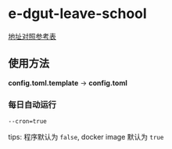 # e-dgut-leave-school

[地址对照参考表](https://gist.github.com/lyekumchew/bbc0d7eb42380b4f4e9ed4a3be12a6f7)


## 使用方法

**config.toml.template** -> **config.toml**

### 每日自动运行

`--cron=true`

tips: 程序默认为 `false`, docker image 默认为 `true`